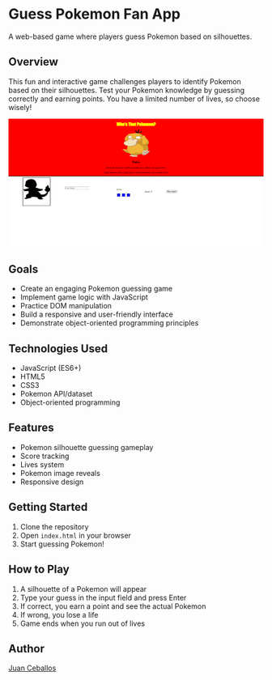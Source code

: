 # Guess Pokemon Fan App

A web-based game where players guess Pokemon based on silhouettes.

## Overview

This fun and interactive game challenges players to identify Pokemon based on their silhouettes. Test your Pokemon knowledge by guessing correctly and earning points. You have a limited number of lives, so choose wisely!

![Main-Page-Sample](assets/main-page-app.png)

## Goals

- Create an engaging Pokemon guessing game
- Implement game logic with JavaScript
- Practice DOM manipulation
- Build a responsive and user-friendly interface
- Demonstrate object-oriented programming principles

## Technologies Used

- JavaScript (ES6+)
- HTML5
- CSS3
- Pokemon API/dataset
- Object-oriented programming

## Features

- Pokemon silhouette guessing gameplay
- Score tracking
- Lives system
- Pokemon image reveals
- Responsive design

## Getting Started

1. Clone the repository
2. Open `index.html` in your browser
3. Start guessing Pokemon!

## How to Play

1. A silhouette of a Pokemon will appear
2. Type your guess in the input field and press Enter
3. If correct, you earn a point and see the actual Pokemon
4. If wrong, you lose a life
5. Game ends when you run out of lives

## Author

[Juan Ceballos](https://github.com/Juan-Ceballos)
